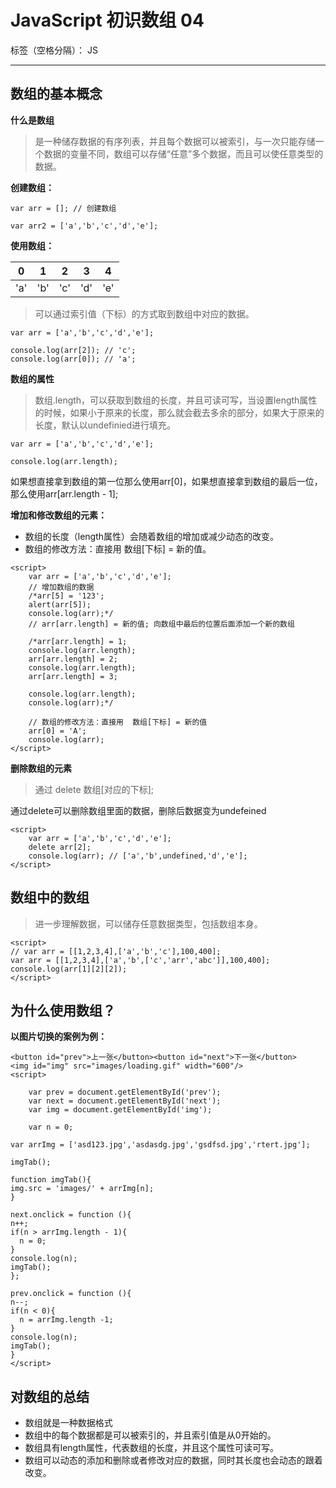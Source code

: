 ﻿# JavaScript 初识数组 04

标签（空格分隔）： JS

---

## 数组的基本概念

**什么是数组**

> 是一种储存数据的有序列表，并且每个数据可以被索引，与一次只能存储一个数据的变量不同，数组可以存储“任意”多个数据，而且可以使任意类型的数据。


**创建数组：**

```
var arr = []; // 创建数组

var arr2 = ['a','b','c','d','e'];

```

**使用数组：**

|0|1|2|3|4|
|:---:|:---:|:---:|:---:|:---:|
|'a'|'b'|'c'|'d'|'e'|

> 可以通过索引值（下标）的方式取到数组中对应的数据。

```
var arr = ['a','b','c','d','e'];

console.log(arr[2]); // 'c';
console.log(arr[0]); // 'a';
```

**数组的属性**

> 数组.length，可以获取到数组的长度，并且可读可写，当设置length属性的时候，如果小于原来的长度，那么就会截去多余的部分，如果大于原来的长度，默认以undefinied进行填充。

```
var arr = ['a','b','c','d','e'];

console.log(arr.length); 
```

如果想直接拿到数组的第一位那么使用arr[0]，如果想直接拿到数组的最后一位，那么使用arr[arr.length - 1];

**增加和修改数组的元素：**

- 数组的长度（length属性）会随着数组的增加或减少动态的改变。
- 数组的修改方法：直接用  数组[下标] = 新的值。

```
<script>
    var arr = ['a','b','c','d','e'];
    // 增加数组的数据
    /*arr[5] = '123';
    alert(arr[5]);
    console.log(arr);*/
    // arr[arr.length] = 新的值; 向数组中最后的位置后面添加一个新的数组
    
    /*arr[arr.length] = 1;
    console.log(arr.length);
    arr[arr.length] = 2;
    console.log(arr.length);
    arr[arr.length] = 3;
    
    console.log(arr.length);
    console.log(arr);*/
    
    // 数组的修改方法：直接用  数组[下标] = 新的值
    arr[0] = 'A';
    console.log(arr);
</script>
```

**删除数组的元素**

> 通过 delete 数组[对应的下标];

通过delete可以删除数组里面的数据，删除后数据变为undefeined

```
<script>
    var arr = ['a','b','c','d','e'];
    delete arr[2];
    console.log(arr); // ['a','b',undefined,'d','e'];
</script>
```

## 数组中的数组

> 进一步理解数据，可以储存任意数据类型，包括数组本身。

```
<script>
// var arr = [[1,2,3,4],['a','b','c'],100,400];
var arr = [[1,2,3,4],['a','b',['c','arr','abc']],100,400];
console.log(arr[1][2][2]);
</script>
```

## 为什么使用数组？

**以图片切换的案例为例：**

```
<button id="prev">上一张</button><button id="next">下一张</button>
<img id="img" src="images/loading.gif" width="600"/>
<script>
	
	var prev = document.getElementById('prev');
	var next = document.getElementById('next');
	var img = document.getElementById('img');
	
	var n = 0;
	
var arrImg = ['asd123.jpg','asdasdg.jpg','gsdfsd.jpg','rtert.jpg'];

imgTab();

function imgTab(){
img.src = 'images/' + arrImg[n];
}

next.onclick = function (){
n++;
if(n > arrImg.length - 1){
  n = 0;
}
console.log(n);
imgTab();
};

prev.onclick = function (){
n--;
if(n < 0){
  n = arrImg.length -1;
}
console.log(n);
imgTab();
}
</script>
```

## 对数组的总结

- 数组就是一种数据格式
- 数组中的每个数据都是可以被索引的，并且索引值是从0开始的。
- 数组具有length属性，代表数组的长度，并且这个属性可读可写。
- 数组可以动态的添加和删除或者修改对应的数据，同时其长度也会动态的跟着改变。





